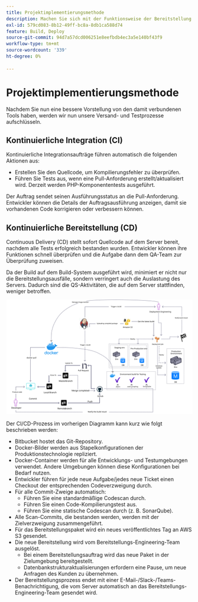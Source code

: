 ```yaml
---
title: Projektimplementierungsmethode
description: Machen Sie sich mit der Funktionsweise der Bereitstellung von Adobe Commerce-Software vertraut.
exl-id: 579cd083-8b12-49ff-bc8a-8db1ca588d74
feature: Build, Deploy
source-git-commit: 94d7a57dcd006251e8eefbdb4ec3a5e140bf43f9
workflow-type: tm+mt
source-wordcount: '339'
ht-degree: 0%

---
```


# Projektimplementierungsmethode

Nachdem Sie nun eine bessere Vorstellung von den damit verbundenen Tools haben, werden wir nun unsere Versand- und Testprozesse aufschlüsseln.

## Kontinuierliche Integration (CI)

Kontinuierliche Integrationsaufträge führen automatisch die folgenden Aktionen aus:

- Erstellen Sie den Quellcode, um Kompilierungsfehler zu überprüfen.
- Führen Sie Tests aus, wenn eine Pull-Anforderung erstellt/aktualisiert wird. Derzeit werden PHP-Komponententests ausgeführt.

Der Auftrag sendet seinen Ausführungsstatus an die Pull-Anforderung. Entwickler können die Details der Auftragsausführung anzeigen, damit sie vorhandenen Code korrigieren oder verbessern können.

## Kontinuierliche Bereitstellung (CD)

Continuous Delivery (CD) stellt sofort Quellcode auf dem Server bereit, nachdem alle Tests erfolgreich bestanden wurden. Entwickler können ihre Funktionen schnell überprüfen und die Aufgabe dann dem QA-Team zur Überprüfung zuweisen.

Da der Build auf dem Build-System ausgeführt wird, minimiert er nicht nur die Bereitstellungsausfälle, sondern verringert auch die Auslastung des Servers. Dadurch sind die QS-Aktivitäten, die auf dem Server stattfinden, weniger betroffen.

![Infografik zum fortlaufenden Versand](../../assets/playbooks/cicd.svg)

Der CI/CD-Prozess im vorherigen Diagramm kann kurz wie folgt beschrieben werden:

- Bitbucket hostet das Git-Repository.
- Docker-Bilder werden aus Stapelkonfigurationen der Produktionstechnologie repliziert.
- Docker-Container werden für alle Entwicklungs- und Testumgebungen verwendet. Andere Umgebungen können diese Konfigurationen bei Bedarf nutzen.
- Entwickler führen für jede neue Aufgabe/jedes neue Ticket einen Checkout der entsprechenden Codeverzweigung durch.
- Für alle Commit-Zweige automatisch:
   - Führen Sie eine standardmäßige Codescan durch.
   - Führen Sie einen Code-Kompilierungstest aus.
   - Führen Sie eine statische Codescan durch (z. B. SonarQube).
- Alle Scan-Commits, die bestanden werden, werden mit der Zielverzweigung zusammengeführt.
- Für das Bereitstellungspaket wird ein neues veröffentlichtes Tag an AWS S3 gesendet.
- Die neue Bereitstellung wird vom Bereitstellungs-Engineering-Team ausgelöst.
   - Bei einem Bereitstellungsauftrag wird das neue Paket in der Zielumgebung bereitgestellt.
   - Datenbankstrukturaktualisierungen erfordern eine Pause, um neue Anfragen des Kunden zu übernehmen.
- Der Bereitstellungsprozess endet mit einer E-Mail-/Slack-/Teams-Benachrichtigung, die vom Server automatisch an das Bereitstellungs-Engineering-Team gesendet wird.
